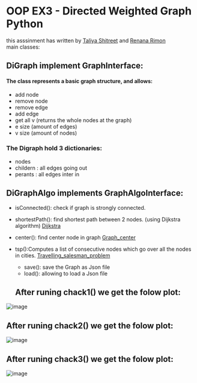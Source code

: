# OOP EX3 -  Directed Weighted Graph Python 

this asssinment has written by [Taliya Shitreet](https://github.com/taliyashitreet "Profile") and  [Renana Rimon](https://github.com/renanarimon "Profile") <br />
main classes:

## DiGraph implement GraphInterface:
#### The class represents a basic graph structure, and allows:

- add node
- remove node
- remove edge
- add edge
- get all v (returns the whole nodes at the graph)
- e size (amount of edges)
- v size (amount of nodes)
### The Digraph hold  3 dictionaries: 
- nodes 
- childern : all edges going out
- perants : all edges inter in

## DiGraphAlgo implements GraphAlgoInterface:
- isConnected(): check if graph is strongly connected.
- shortestPath(): find shortest path between 2 nodes. (using Dijkstra algorithm) [Dijkstra](https://en.wikipedia.org/wiki/Dijkstra%27s_algorithm)
- center(): find center node in graph
  [Graph_center](https://en.wikipedia.org/wiki/Graph_center)
- tsp():Computes a list of consecutive nodes which go over all the nodes in cities. 
  [Travelling_salesman_problem](https://en.wikipedia.org/wiki/Travelling_salesman_problem)
  - save(): save the Graph as Json file
  - load(): allowing to load a Json file
  
  ## After runing chack1() we get the folow plot:<br />
 ![image](https://user-images.githubusercontent.com/77111035/147135522-b2850adc-269f-48d9-9a96-cdb085f1b3e5.png)

  ## After runing chack2() we get the folow plot:<br />
  ![image](https://user-images.githubusercontent.com/77111035/147135054-3aea24a6-5dd5-4a65-8ef7-3ec05250c188.png)

  ## After runing chack3() we get the folow plot:<br />
  ![image](https://user-images.githubusercontent.com/77111035/147135096-3500a474-bc67-4203-ace8-c6ed5a5113c9.png)

  
  

